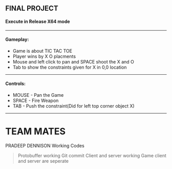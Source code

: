 ## FINAL PROJECT
#### Execute in Release X64 mode
---
#### Gameplay:
-  Game is about TIC TAC TOE
-  Player wins by X O placments
-  Mouse and left click to pan and SPACE shoot the X and O
-  Tab to show the constraints given for X in 0,0 location

---
#### Controls:
-  MOUSE - Pan the Game
-  SPACE - Fire Weapon
-  TAB - Push the constraint(Did for left top corner object X)
---

# TEAM MATES
PRADEEP 
DENNISON
Working Codes
> Protobuffer working
> Git commit 
> Client and server working
> Game client and server are seperate